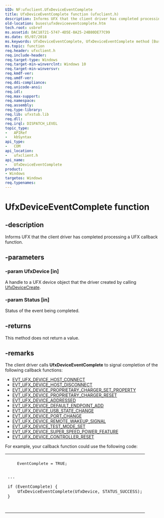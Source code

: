 ```yaml
---
UID: NF:ufxclient.UfxDeviceEventComplete
title: UfxDeviceEventComplete function (ufxclient.h)
description: Informs UFX that the client driver has completed processing a UFX callback function.
old-location: buses\ufxdeviceeventcomplete.htm
tech.root: usbref
ms.assetid: DAC18721-5747-4D5E-8A25-24B80DE77C99
ms.date: 05/07/2018
ms.keywords: UfxDeviceEventComplete, UfxDeviceEventComplete method [Buses], buses.ufxdeviceeventcomplete, ufxclient/UfxDeviceEventComplete
ms.topic: function
req.header: ufxclient.h
req.include-header: 
req.target-type: Windows
req.target-min-winverclnt: Windows 10
req.target-min-winversvr: 
req.kmdf-ver: 
req.umdf-ver: 
req.ddi-compliance: 
req.unicode-ansi: 
req.idl: 
req.max-support: 
req.namespace: 
req.assembly: 
req.type-library: 
req.lib: ufxstub.lib
req.dll: 
req.irql: DISPATCH_LEVEL
topic_type:
-	APIRef
-	kbSyntax
api_type:
-	COM
api_location:
-	ufxclient.h
api_name:
-	UfxDeviceEventComplete
product:
- Windows
targetos: Windows
req.typenames: 
---
```


# UfxDeviceEventComplete function


## -description


Informs UFX that the client driver has completed processing a UFX callback function.


## -parameters




### -param UfxDevice [in]

A handle to a UFX device object that the driver created by calling <a href="https://msdn.microsoft.com/library/windows/hardware/mt187951">UfxDeviceCreate</a>.


### -param Status [in]

Status of the event being completed.


## -returns



This method does not return a value.




## -remarks



The client driver calls <b>UfxDeviceEventComplete</b> to signal completion of the following callback functions:

<ul>
<li>
<a href="https://msdn.microsoft.com/library/windows/hardware/mt187852">EVT_UFX_DEVICE_HOST_CONNECT</a>
</li>
<li>
<a href="https://msdn.microsoft.com/library/windows/hardware/mt187853">EVT_UFX_DEVICE_HOST_DISCONNECT</a>
</li>
<li>
<a href="https://msdn.microsoft.com/library/windows/hardware/mt187858">EVT_UFX_DEVICE_PROPRIETARY_CHARGER_SET_PROPERTY</a>
</li>
<li>
<a href="https://msdn.microsoft.com/library/windows/hardware/mt187857">EVT_UFX_DEVICE_PROPRIETARY_CHARGER_RESET</a>
</li>
<li>
<a href="https://msdn.microsoft.com/library/windows/hardware/mt187847">EVT_UFX_DEVICE_ADDRESSED</a>
</li>
<li>
<a href="https://msdn.microsoft.com/library/windows/hardware/mt187849">EVT_UFX_DEVICE_DEFAULT_ENDPOINT_ADD</a>
</li>
<li>
<a href="https://msdn.microsoft.com/library/windows/hardware/mt187863">EVT_UFX_DEVICE_USB_STATE_CHANGE</a>
</li>
<li>
<a href="https://msdn.microsoft.com/library/windows/hardware/mt187854">EVT_UFX_DEVICE_PORT_CHANGE</a>
</li>
<li>
<a href="https://msdn.microsoft.com/library/windows/hardware/mt187859">EVT_UFX_DEVICE_REMOTE_WAKEUP_SIGNAL</a>
</li>
<li>
<a href="https://msdn.microsoft.com/library/windows/hardware/mt187862">EVT_UFX_DEVICE_TEST_MODE_SET</a>
</li>
<li>
<a href="https://msdn.microsoft.com/library/windows/hardware/mt187860">EVT_UFX_DEVICE_SUPER_SPEED_POWER_FEATURE</a>
</li>
<li>
<a href="https://msdn.microsoft.com/library/windows/hardware/mt187848">EVT_UFX_DEVICE_CONTROLLER_RESET</a>
</li>
</ul>
For example, your callback function could use the following code:

<div class="code"><span codelanguage=""><table>
<tr>
<th></th>
</tr>
<tr>
<td>
<pre>    EventComplete = TRUE;

    ...

    if (EventComplete) {
        UfxDeviceEventComplete(UfxDevice, STATUS_SUCCESS);
    }
</pre>
</td>
</tr>
</table></span></div>


